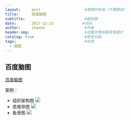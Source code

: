 ```yaml
---
layout:     post                    #使用的布局（不需要改）
title:      百度脑图
subtitle:                           #副标题
date:       2017-12-23             #时间
author:     shawze                  #作者
header-img:                         #这篇文章标题背景图片
catalog: true                       #是否归档
tags:                               #标签
  - 脑图
---
```


## 百度脑图

[百度脑图](http://naotu.baidu.com)

案例：
- 组织架构图 
 ![](http://image.xiaoze.pro/2020/组织结构图.png)
- 思维导图
 ![](http://image.xiaoze.pro/2020/思维导图.png)
- 鱼骨图
 ![](http://image.xiaoze.pro/2020/鱼骨头图.png)

